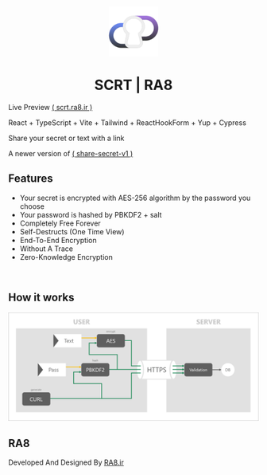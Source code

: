 <h1 align="center">
  <br>
  <img src="public/logo.png" alt="RA8-SCRT" width="100">
  <br>
  <br>
  <span>SCRT | RA8</span>
  <br>
</h1>

<p align="justify">
Live Preview <a href="https://scrt.ra8.ir" title="scrt.ra8.ir">( scrt.ra8.ir )</a>
<p>
<p align="justify">
React + TypeScript + Vite + Tailwind + ReactHookForm + Yup + Cypress
<p>
<p align="justify">
Share your secret or text with a link
<p>
<p align="justify">
A newer version of <a href="https://github.com/alienars/share-secret" title="share-secret">( share-secret-v1 )</a>
<p>

## Features
- Your secret is encrypted with AES-256 algorithm by the password you choose 
- Your password is hashed by PBKDF2 + salt
- Completely Free Forever
- Self-Destructs (One Time View)
- End-To-End Encryption
- Without A Trace
- Zero-Knowledge Encryption

<br>

## How it works

<img src='public/howitworks.png'>

## RA8

Developed And Designed By <a href="https://ra8.ir" title="RA8.ir">RA8.ir</a>
